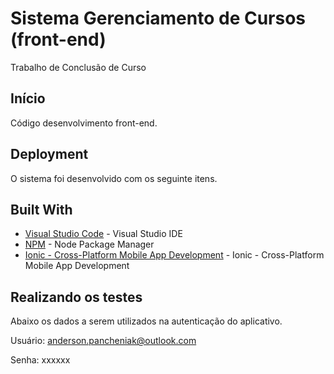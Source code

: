# Sistema Gerenciamento de Cursos (front-end)
Trabalho de Conclusão de Curso

## Início

Código desenvolvimento front-end.

## Deployment

O sistema foi desenvolvido com os seguinte itens.

## Built With

* [Visual Studio Code](https://code.visualstudio.com/) - Visual Studio IDE
* [NPM](https://www.npmjs.com/) - Node Package Manager
* [Ionic - Cross-Platform Mobile App Development](https://ionicframework.com/) - Ionic - Cross-Platform Mobile App Development

## Realizando os testes

Abaixo os dados a serem utilizados na autenticação do aplicativo.

Usuário: anderson.pancheniak@outlook.com

Senha: xxxxxx
